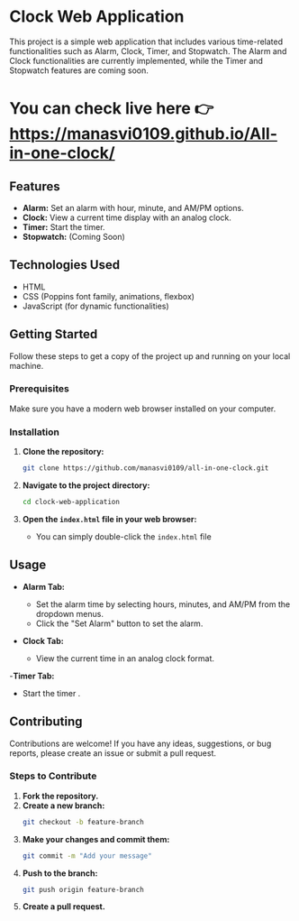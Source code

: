 # Clock Web Application

This project is a simple web application that includes various time-related functionalities such as Alarm, Clock, Timer, and Stopwatch. The Alarm and Clock functionalities are currently implemented, while the Timer and Stopwatch features are coming soon.

# You can check live here 👉 https://manasvi0109.github.io/All-in-one-clock/ 

## Features

- **Alarm:** Set an alarm with hour, minute, and AM/PM options.
- **Clock:** View a current time display with an analog clock.
- **Timer:** Start the timer.
- **Stopwatch:** (Coming Soon)

## Technologies Used

- HTML
- CSS (Poppins font family, animations, flexbox)
- JavaScript (for dynamic functionalities)

## Getting Started

Follow these steps to get a copy of the project up and running on your local machine.

### Prerequisites

Make sure you have a modern web browser installed on your computer.

### Installation

1. **Clone the repository:**
    ```bash
    git clone https://github.com/manasvi0109/all-in-one-clock.git
    ```

2. **Navigate to the project directory:**
    ```bash
    cd clock-web-application
    ```

3. **Open the `index.html` file in your web browser:**
    - You can simply double-click the `index.html` file

## Usage

- **Alarm Tab:**
  - Set the alarm time by selecting hours, minutes, and AM/PM from the dropdown menus.
  - Click the "Set Alarm" button to set the alarm.

- **Clock Tab:**
  - View the current time in an analog clock format.

-**Timer Tab:**
 - Start the timer .

## Contributing

Contributions are welcome! If you have any ideas, suggestions, or bug reports, please create an issue or submit a pull request.

### Steps to Contribute

1. **Fork the repository.**
2. **Create a new branch:**
    ```bash
    git checkout -b feature-branch
    ```
3. **Make your changes and commit them:**
    ```bash
    git commit -m "Add your message"
    ```
4. **Push to the branch:**
    ```bash
    git push origin feature-branch
    ```
5. **Create a pull request.**

